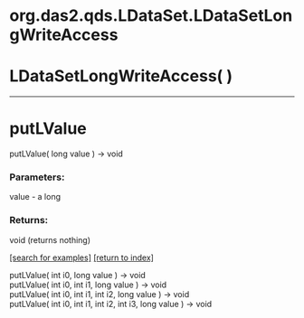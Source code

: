 # org.das2.qds.LDataSet.LDataSetLongWriteAccess



# LDataSetLongWriteAccess( )


***
<a name="putLValue"></a>
# putLValue
putLValue( long value ) &rarr; void



### Parameters:
value - a long

### Returns:
void (returns nothing)


<a href="https://github.com/autoplot/dev/search?q=putLValue&unscoped_q=putLValue">[search for examples]</a>
<a href="https://github.com/autoplot/documentation/blob/master/javadoc/index-all.md">[return to index]</a>

putLValue( int i0, long value ) &rarr; void<br>
putLValue( int i0, int i1, long value ) &rarr; void<br>
putLValue( int i0, int i1, int i2, long value ) &rarr; void<br>
putLValue( int i0, int i1, int i2, int i3, long value ) &rarr; void<br>
